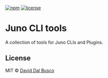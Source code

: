 [![npm][npm-badge]][npm-badge-url]
[![license][npm-license]][npm-license-url]

[npm-badge]: https://img.shields.io/npm/v/@junobuild/cli-tools
[npm-badge-url]: https://www.npmjs.com/package/@junobuild/cli-tools
[npm-license]: https://img.shields.io/npm/l/@junobuild/cli-tools
[npm-license-url]: https://github.com/junobuild/juno-js/blob/main/LICENSE

# Juno CLI tools

A collection of tools for Juno CLIs and Plugins.

## License

MIT © [David Dal Busco](mailto:david.dalbusco@outlook.com)

[juno]: https://juno.build

